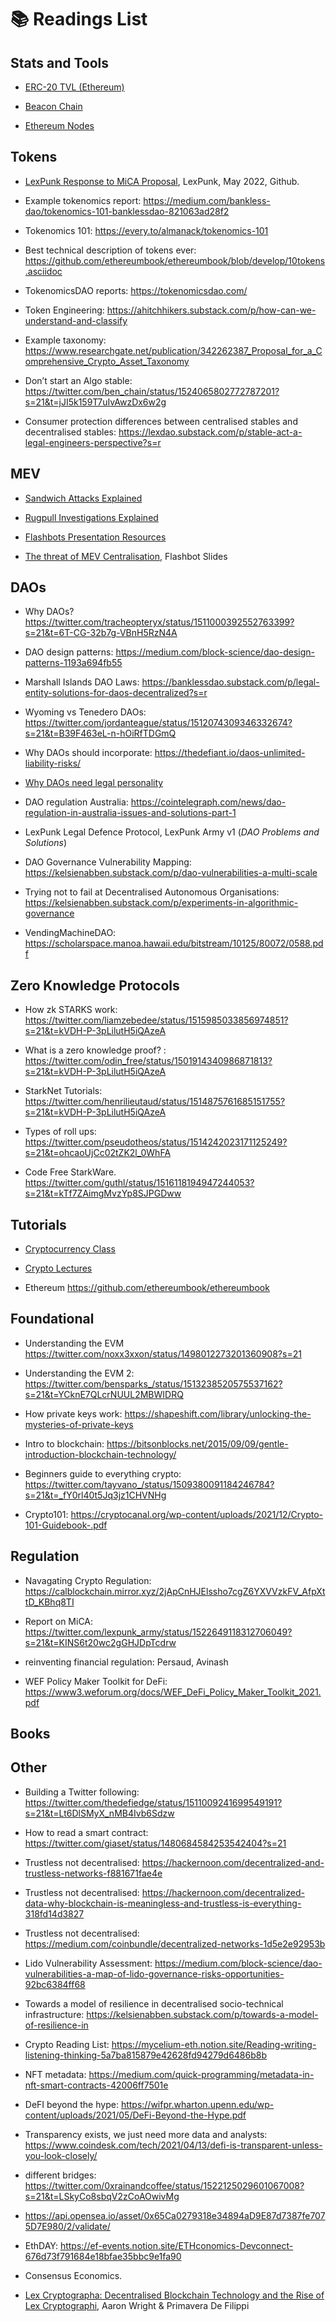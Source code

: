 # 📚 Readings List

## Stats and Tools

- [ERC-20 TVL (Ethereum)](https://ultrasound.money)

- [Beacon Chain](https://twitter.com/superphiz/status/1512770843285327875?s=21&t=RMgFuOl3LvGBK1rwFC_51Q)

- [Ethereum Nodes](https://www.ethernodes.org)


## Tokens
- [LexPunk Response to MiCA Proposal](https://github.com/LeXpunK-Army/MiCA-GUIDANCE/blob/main/LexPunkMiCAReport.pdf), LexPunk, May 2022, Github. 

- Example tokenomics report: https://medium.com/bankless-dao/tokenomics-101-banklessdao-821063ad28f2

- Tokenomics 101: https://every.to/almanack/tokenomics-101

- Best technical description of tokens ever: https://github.com/ethereumbook/ethereumbook/blob/develop/10tokens.asciidoc 

- TokenomicsDAO reports: https://tokenomicsdao.com/

- Token Engineering: https://ahitchhikers.substack.com/p/how-can-we-understand-and-classify

- Example taxonomy: https://www.researchgate.net/publication/342262387_Proposal_for_a_Comprehensive_Crypto_Asset_Taxonomy

- Don’t start an Algo stable: https://twitter.com/ben_chain/status/1524065802772787201?s=21&t=jJI5k159T7uIvAwzDx6w2g

- Consumer protection differences between centralised stables and decentralised stables: https://lexdao.substack.com/p/stable-act-a-legal-engineers-perspective?s=r


## MEV

- [Sandwich Attacks Explained](https://twitter.com/0x_beans/status/1505181554351378439?s=21)

- [Rugpull Investigations Explained](https://twitter.com/exlawyernft/status/1507194315675643925?s=21)

- [Flashbots Presentation Resources](https://flashbots.notion.site/flashbots/mev-day-836f88806995412dabc1c7bb7ce4e830)

- [The threat of MEV Centralisation](https://docs.google.com/presentation/d/10I5nDokdO_KR94way-QfcD8ucroOLkHczSMOBWUMYME/edit#slide=id.p), Flashbot Slides  


## DAOs

- Why DAOs? https://twitter.com/tracheopteryx/status/1511000392552763399?s=21&t=6T-CG-32b7g-VBnH5RzN4A
 
- DAO design patterns: https://medium.com/block-science/dao-design-patterns-1193a694fb55

- Marshall Islands DAO Laws: https://banklessdao.substack.com/p/legal-entity-solutions-for-daos-decentralized?s=r

- Wyoming vs Tenedero DAOs: https://twitter.com/jordanteague/status/1512074309346332674?s=21&t=B39F463eL-n-hOiRfTDGmQ

- Why DAOs should incorporate: https://thedefiant.io/daos-unlimited-liability-risks/

- [Why DAOs need legal personality](https://unchainedpodcast.com/can-a-dao-go-to-court-according-to-two-dao-legal-experts-probably/)

- DAO regulation Australia: https://cointelegraph.com/news/dao-regulation-in-australia-issues-and-solutions-part-1

- LexPunk Legal Defence Protocol, LexPunk Army v1 (*DAO Problems and Solutions*)

- DAO Governance Vulnerability Mapping: https://kelsienabben.substack.com/p/dao-vulnerabilities-a-multi-scale

- Trying not to fail at Decentralised Autonomous Organisations: https://kelsienabben.substack.com/p/experiments-in-algorithmic-governance

- VendingMachineDAO: https://scholarspace.manoa.hawaii.edu/bitstream/10125/80072/0588.pdf


## Zero Knowledge Protocols
         
- How zk STARKS work: https://twitter.com/liamzebedee/status/1515985033856974851?s=21&t=kVDH-P-3pLilutH5iQAzeA

- What is a zero knowledge proof? : https://twitter.com/odin_free/status/1501914340986871813?s=21&t=kVDH-P-3pLilutH5iQAzeA

- StarkNet Tutorials: https://twitter.com/henrilieutaud/status/1514875761685151755?s=21&t=kVDH-P-3pLilutH5iQAzeA

- Types of roll ups: https://twitter.com/pseudotheos/status/1514242023171125249?s=21&t=ohcaoUjCc02tZK2l_0WhFA

- Code Free StarkWare. https://twitter.com/guthl/status/1516118194947244053?s=21&t=kTf7ZAimgMvzYp8SJPGDww


## Tutorials
- [Cryptocurrency Class](https://cryptocurrencyclass.github.io)

- [Crypto Lectures](Cryptolectures.io)

- Ethereum https://github.com/ethereumbook/ethereumbook


## Foundational

- Understanding the EVM https://twitter.com/noxx3xxon/status/1498012273201360908?s=21

- Understanding the EVM 2: https://twitter.com/bensparks_/status/1513238520575537162?s=21&t=YCknE7QLcrNUUL2MBWIDRQ

- How private keys work: https://shapeshift.com/library/unlocking-the-mysteries-of-private-keys

- Intro to blockchain: https://bitsonblocks.net/2015/09/09/gentle-introduction-blockchain-technology/

- Beginners guide to everything crypto: https://twitter.com/tayvano_/status/1509380091184246784?s=21&t=_fY0rl40t5Jq3jz1CHVNHg

- Crypto101: https://cryptocanal.org/wp-content/uploads/2021/12/Crypto-101-Guidebook-.pdf

## Regulation

- Navagating Crypto Regulation: https://calblockchain.mirror.xyz/2jApCnHJElssho7cgZ6YXVVzkFV_AfpXttD_KBhq8TI

- Report on MiCA: https://twitter.com/lexpunk_army/status/1522649118312706049?s=21&t=KINS6t20wc2gGHJDpTcdrw

- reinventing financial regulation: Persaud, Avinash 

- WEF Policy Maker Toolkit for DeFi: https://www3.weforum.org/docs/WEF_DeFi_Policy_Maker_Toolkit_2021.pdf

## Books 



## Other

- Building a Twitter following: https://twitter.com/thedefiedge/status/1511009241699549191?s=21&t=Lt6DlSMyX_nMB4Ivb6Sdzw

- How to read a smart contract: https://twitter.com/giaset/status/1480684584253542404?s=21

- Trustless not decentralised: https://hackernoon.com/decentralized-and-trustless-networks-f881671fae4e

- Trustless not decentralised: https://hackernoon.com/decentralized-data-why-blockchain-is-meaningless-and-trustless-is-everything-318fd14d3827

- Trustless not decentralised: https://medium.com/coinbundle/decentralized-networks-1d5e2e92953b

- Lido Vulnerability Assessment: https://medium.com/block-science/dao-vulnerabilities-a-map-of-lido-governance-risks-opportunities-92bc6384ff68

- Towards a model of resilience in decentralised socio-technical infrastructure: https://kelsienabben.substack.com/p/towards-a-model-of-resilience-in

- Crypto Reading List: https://mycelium-eth.notion.site/Reading-writing-listening-thinking-5a7ba815879e42628fd94279d6486b8b

- NFT metadata: https://medium.com/quick-programming/metadata-in-nft-smart-contracts-42006ff7501e

- DeFI beyond the hype: https://wifpr.wharton.upenn.edu/wp-content/uploads/2021/05/DeFi-Beyond-the-Hype.pdf

- Transparency exists, we just need more data and analysts: https://www.coindesk.com/tech/2021/04/13/defi-is-transparent-unless-you-look-closely/

- different bridges: https://twitter.com/0xrainandcoffee/status/1522125029601067008?s=21&t=LSkyCo8sbqV2zCoAOwivMg

- https://api.opensea.io/asset/0x65Ca0279318e34894aD9E87d7387fe7075D7E980/2/validate/ 

- EthDAY: https://ef-events.notion.site/ETHconomics-Devconnect-676d73f791684e18bfae35bbc9e1fa90

- Consensus Economics.

- [Lex Cryptographa: Decentralised Blockchain Technology and the Rise of Lex Cryptographi](https://deliverypdf.ssrn.com/delivery.php?ID=103001127120086069090073119091074064054034061037083025066004086010002124023064009120098060061014119026053121091072083096083126041004031050048093066006094096100028098042059073027083006102065001023088086123117024096003118126076028010012097101112015093082&EXT=pdf&INDEX=TRUE), Aaron Wright & Primavera De Filippi



